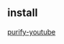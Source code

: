 ## install
[purify-youtube](https://github.com/ahaoboy/purify-youtube/raw/main/purify-youtube.user.js)